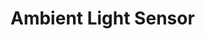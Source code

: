 [Official Hardware Repository]: https://github.com/CoreElectronics/CE-PiicoDev-Ambient-Light-Sensor-VEML6030/tree/2c46d51e90e8e83d5c3dfa3b6a614adb75469b6c
[Official MicroPython Repository]: https://github.com/CoreElectronics/CE-PiicoDev-VEML6030-MicroPython-Module/tree/14b19d9dffe959efd90a55e7a37e663788ab53ff
[Official Product Site]: https://piico.dev/p3
# Ambient Light Sensor

